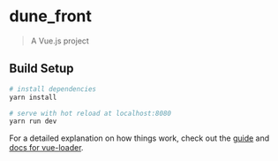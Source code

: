 # dune_front

> A Vue.js project

## Build Setup

``` bash
# install dependencies
yarn install

# serve with hot reload at localhost:8080
yarn run dev

```

For a detailed explanation on how things work, check out the [guide](http://vuejs-templates.github.io/webpack/) and [docs for vue-loader](http://vuejs.github.io/vue-loader).
